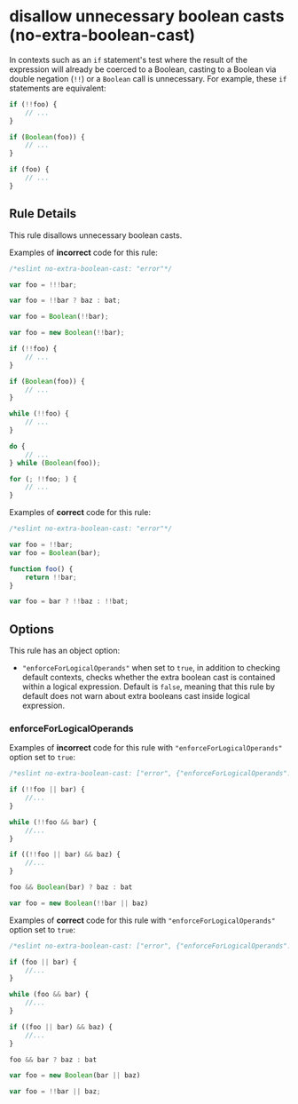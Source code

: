 # disallow unnecessary boolean casts (no-extra-boolean-cast)

In contexts such as an `if` statement's test where the result of the expression will already be coerced to a Boolean, casting to a Boolean via double negation (`!!`) or a `Boolean` call is unnecessary. For example, these `if` statements are equivalent:

```js
if (!!foo) {
    // ...
}

if (Boolean(foo)) {
    // ...
}

if (foo) {
    // ...
}
```

## Rule Details

This rule disallows unnecessary boolean casts.

Examples of **incorrect** code for this rule:

```js
/*eslint no-extra-boolean-cast: "error"*/

var foo = !!!bar;

var foo = !!bar ? baz : bat;

var foo = Boolean(!!bar);

var foo = new Boolean(!!bar);

if (!!foo) {
    // ...
}

if (Boolean(foo)) {
    // ...
}

while (!!foo) {
    // ...
}

do {
    // ...
} while (Boolean(foo));

for (; !!foo; ) {
    // ...
}
```

Examples of **correct** code for this rule:

```js
/*eslint no-extra-boolean-cast: "error"*/

var foo = !!bar;
var foo = Boolean(bar);

function foo() {
    return !!bar;
}

var foo = bar ? !!baz : !!bat;
```

## Options

This rule has an object option:

* `"enforceForLogicalOperands"` when set to `true`, in addition to checking default contexts, checks whether the extra boolean cast is contained within a logical expression. Default is `false`, meaning that this rule by default does not warn about extra booleans cast inside logical expression.

### enforceForLogicalOperands

Examples of **incorrect** code for this rule with `"enforceForLogicalOperands"` option set to `true`:

```js
/*eslint no-extra-boolean-cast: ["error", {"enforceForLogicalOperands": true}]*/

if (!!foo || bar) {
    //...
}

while (!!foo && bar) {
    //...
}

if ((!!foo || bar) && baz) {
    //...
}

foo && Boolean(bar) ? baz : bat

var foo = new Boolean(!!bar || baz)
```

Examples of **correct** code for this rule with `"enforceForLogicalOperands"` option set to `true`:

```js
/*eslint no-extra-boolean-cast: ["error", {"enforceForLogicalOperands": true}]*/

if (foo || bar) {
    //...
}

while (foo && bar) {
    //...
}

if ((foo || bar) && baz) {
    //...
}

foo && bar ? baz : bat

var foo = new Boolean(bar || baz)

var foo = !!bar || baz;
```
